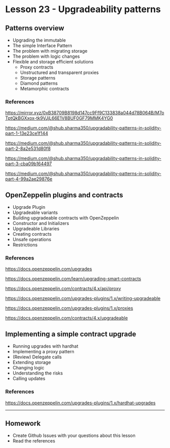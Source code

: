 # Lesson 23 - Upgradeability patterns

## Patterns overview

* Upgrading the immutable
* The simple Interface Pattern
* The problem with migrating storage
* The problem with logic changes
* Flexible and storage efficient solutions
  * Proxy contracts
  * Unstructured and transparent proxies
  * Storage patterns
  * Diamond patterns
  * Metamorphic contracts

### References

<https://mirror.xyz/0xB38709B8198d147cc9Ff9C133838a044d78B064B/M7oTptQkBGXxox-tk9VJjL66E1V8BUF0GF79MMK4YG0>

<https://medium.com/@shub.sharma350/upgradability-patterns-in-solidity-part-1-13e23ce1f144>

<https://medium.com/@shub.sharma350/upgradability-patterns-in-solidity-part-2-8a2e531d80f8>

<https://medium.com/@shub.sharma350/upgradability-patterns-in-solidity-part-3-cba09b164497>

<https://medium.com/@shub.sharma350/upgradability-patterns-in-solidity-part-4-99a2ae29876e>

## OpenZeppelin plugins and contracts

* Upgrade Plugin
* Upgradeable variants
* Building upgradeable contracts with OpenZeppelin
* Constructor and Initializers
* Upgradeable Libraries
* Creating contracts
* Unsafe operations
* Restrictions

### References

<https://docs.openzeppelin.com/upgrades>

<https://docs.openzeppelin.com/learn/upgrading-smart-contracts>

<https://docs.openzeppelin.com/contracts/4.x/api/proxy>

<https://docs.openzeppelin.com/upgrades-plugins/1.x/writing-upgradeable>

<https://docs.openzeppelin.com/upgrades-plugins/1.x/proxies>

<https://docs.openzeppelin.com/contracts/4.x/upgradeable>

## Implementing a simple contract upgrade

* Running upgrades with hardhat
* Implementing a proxy pattern
* (Review) Delegate calls
* Extending storage
* Changing logic
* Understanding the risks
* Calling updates

### References

<https://docs.openzeppelin.com/upgrades-plugins/1.x/hardhat-upgrades>

---

## Homework

* Create Github Issues with your questions about this lesson
* Read the references